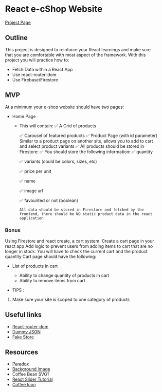 # React e-cShop Website




[Project Page](https://github.com/nology-tech/new-zealand-consultancy/tree/main/projects/eShop)
## Outline

This project is designed to reinforce your React learnings and make sure that you are comfortable with most aspect of the framework.
With this project you will practice how to:

-   Fetch Data within a React App
-   Use react-router-dom
-   Use Firebase/Firestore

## MVP

At a minimum your e-shop website should have two pages:

-   Home Page
    -   This will contain:
        ✅   A Grid of products

        ✅   Carousel of featured products 
        ✅   Product Page (with id parameter) Similar to a product page on another site, allows you to add to cart and select product variants
✅   All products should be stored in Firestore:
    ✅   You should store the following information:
        ✅   quantity

        ✅   variants (could be colors, sizes, etc)

        ✅   price per unit

        ✅   name

        ✅   image url

        ✅   favourited or not (boolean)

            All data should be stored in Firestore and fetched by the frontend, there should be NO static product data in the react application

### Bonus

Using Firestore and react create, a cart system. Create a cart page in your react app Add logic to prevent users from adding items to cart that are no longer in stock. You will have to check the current cart and the product quantity Cart page should have the following:

-   List of products in cart

    -   Ability to change quantity of products in cart
    -   Ability to remove items from cart

-   TIPS :

1. Make sure your site is scoped to one category of products

## Useful links

-   [React-router-dom](https://reactrouter.com/docs/en/v6/getting-started/overview)
-   [Dummy JSON](https://dummyjson.com/)
-   [Fake Store](https://fakestoreapi.com/)


## Resources 
- [Paradox](https://paradoxroasters.com/)
- [Background Image](https://unsplash.com/photos/ivP3TYdLvw0)
- Coffee Bean SVG? 
- [React Slider Tutorial](https://www.youtube.com/watch?v=SK9AlIbexOE)
- [Coffee Icon](https://www.flaticon.com/free-icon/coffee-beans_3219300?term=coffee&page=1&position=13&page=1&position=13&related_id=3219300)




